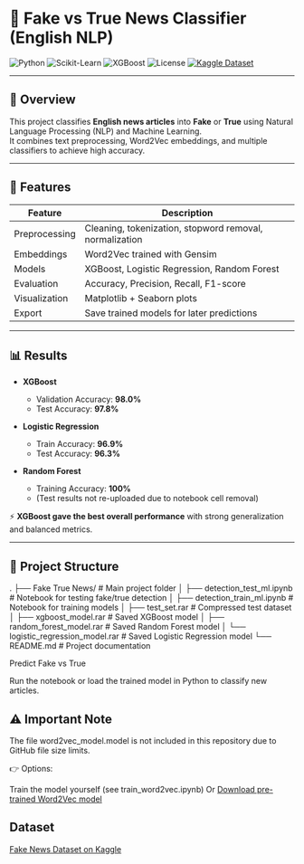 # 📰 Fake vs True News Classifier (English NLP)

![Python](https://img.shields.io/badge/Python-3.8%2B-blue)
![Scikit-Learn](https://img.shields.io/badge/Scikit--Learn-ML-orange)
![XGBoost](https://img.shields.io/badge/XGBoost-Boosting-green)
![License](https://img.shields.io/badge/License-MIT-lightgrey)
[![Kaggle Dataset](https://img.shields.io/badge/Dataset-Kaggle-blue)](https://www.kaggle.com/datasets/clmentbisaillon/fake-and-real-news-dataset)

---

## 📌 Overview
This project classifies **English news articles** into **Fake** or **True** using Natural Language Processing (NLP) and Machine Learning.  
It combines text preprocessing, Word2Vec embeddings, and multiple classifiers to achieve high accuracy.

---

## 🚀 Features

| Feature | Description |
|---------|-------------|
| Preprocessing | Cleaning, tokenization, stopword removal, normalization |
| Embeddings | Word2Vec trained with Gensim |
| Models | XGBoost, Logistic Regression, Random Forest |
| Evaluation | Accuracy, Precision, Recall, F1-score |
| Visualization | Matplotlib + Seaborn plots |
| Export | Save trained models for later predictions |

---

## 📊 Results

- **XGBoost**
  - Validation Accuracy: **98.0%**
  - Test Accuracy: **97.8%**

- **Logistic Regression**
  - Train Accuracy: **96.9%**
  - Test Accuracy: **96.3%**

- **Random Forest**
  - Training Accuracy: **100%**
  - (Test results not re-uploaded due to notebook cell removal)

⚡ **XGBoost gave the best overall performance** with strong generalization and balanced metrics.

---

## 📂 Project Structure

.
├── Fake True News/ # Main project folder
│ ├── detection_test_ml.ipynb # Notebook for testing fake/true detection
│ ├── detection_train_ml.ipynb # Notebook for training models
│ ├── test_set.rar # Compressed test dataset
│ ├── xgboost_model.rar # Saved XGBoost model
│ ├── random_forest_model.rar # Saved Random Forest model
│ └── logistic_regression_model.rar # Saved Logistic Regression model
└── README.md # Project documentation

Predict Fake vs True

Run the notebook or load the trained model in Python to classify new articles.

## ⚠️ Important Note

The file word2vec_model.model is not included in this repository due to GitHub file size limits.

👉 Options:

Train the model yourself (see train_word2vec.ipynb)
Or
[Download pre-trained Word2Vec model](https://drive.google.com/file/d/1pZrxH1gXuTYoNm08FdwpNibh98HqMxdG/view?usp=sharing)

 ## Dataset
[Fake News Dataset on Kaggle](https://www.kaggle.com/datasets/clmentbisaillon/fake-and-real-news-dataset)
